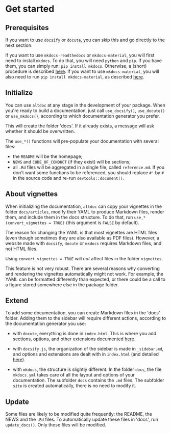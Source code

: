 # Get started

## Prerequisites

If you want to use `docsify` or `docute`, you can skip this and go directly to the next section.

If you want to use `mkdocs-readthedocs` or `mkdocs-material`, you will first need to install `mkdocs`. To do that, you will need `python` and `pip`. If you have them, you can simply run: `pip install mkdocs`. Otherwise, a (short) procedure is described [here](https://www.mkdocs.org/user-guide/installation/). If you want to use `mkdocs-material`, you will also need to run `pip install mkdocs-material`, as described [here](https://squidfunk.github.io/mkdocs-material/getting-started/#with-pip).

## Initialize

You can use `altdoc` at any stage in the development of your package. When you're ready to build a documentation, just call `use_docsify()`, `use_docute()` or `use_mkdocs()`, according to which documentation generator you prefer.

This will create the folder 'docs'. If it already exists, a message will ask whether it should be overwritten. 

The `use_*()` functions will pre-populate your documentation with several files:

* the `README` will be the homepage;
* `NEWS` and `CODE_OF_CONDUCT` (if they exist) will be sections;
* all `.Rd` files will be aggregated in a single file, called `reference.md`. If you don't want some functions to be referenced, you should replace `#'` by `#` in the source code and re-run `devtools::document()`.

## About vignettes

When initializing the documentation, `altdoc` can copy your vignettes in the folder `docs/articles`, modify their YAML to produce Markdown files, render them, and include them in the docs structure. To do that, run `use_*(convert_vignettes = TRUE)` (this argument is `FALSE` by default).

The reason for changing the YAML is that most vignettes are HTML files (even though sometimes they are also available as PDF files). However, a website made with `docsify`, `docute` or `mkdocs` requires Markdown files, and not HTML files. 

Using `convert_vignettes = TRUE` will *not* affect files in the folder `vignettes`.

<Note type="warning">

This feature is not very robust. There are several reasons why converting and rendering the vignettes automatically might not work. For example, the YAML can be formatted differently than expected, or there could be a call to a figure stored somewhere else in the package folder.

</Note>


## Extend 

To add some documentation, you can create Markdown files in the 'docs' folder. Adding them to the sidebar will require different actions, according to the documentation generator you use:

* with `docute`, everything is done in `index.html`. This is where you add sections, options, and other extensions documented [here](https://docute.org).

* with `docsify.js`, the organization of the sidebar is made in `_sidebar.md`, and options and extensions are dealt with in `index.html` (and detailed [here](https://docsify.js.org/#/)).

* with `mkdocs`, the structure is slightly different. In the folder `docs`, the file `mkdocs.yml` takes care of all the layout and options of your documentation. The subfolder `docs` contains the `.md` files. The subfolder `site` is created automatically, there is no need to modify it.

## Update 

Some files are likely to be modified quite frequently: the README, the NEWS and the `.Rd` files. To automatically update these files in 'docs', run `update_docs()`. Only those files will be modified. 
